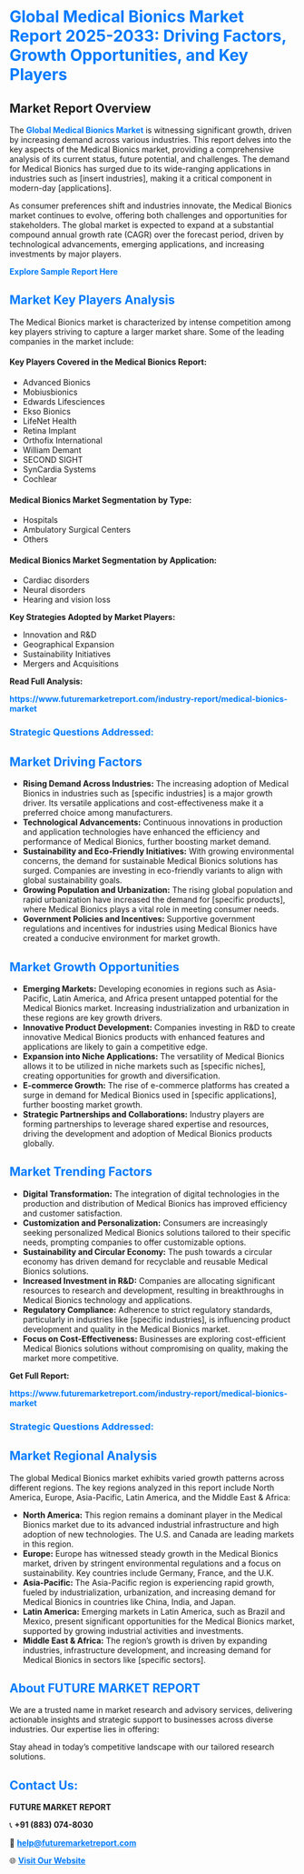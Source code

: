<h1 style="color: #007BFF;">Global Medical Bionics Market Report 2025-2033: Driving Factors, Growth Opportunities, and Key Players</h1>

<section id="overview">
<h2>Market Report Overview</h2>
<p>The <a href="https://www.futuremarketreport.com/industry-report/medical-bionics-market" style="color: #007BFF; text-decoration: none;"><strong>Global Medical Bionics Market</strong></a> is witnessing significant growth, driven by increasing demand across various industries. This report delves into the key aspects of the Medical Bionics market, providing a comprehensive analysis of its current status, future potential, and challenges. The demand for Medical Bionics has surged due to its wide-ranging applications in industries such as [insert industries], making it a critical component in modern-day [applications].</p>
<p>As consumer preferences shift and industries innovate, the Medical Bionics market continues to evolve, offering both challenges and opportunities for stakeholders. The global market is expected to expand at a substantial compound annual growth rate (CAGR) over the forecast period, driven by technological advancements, emerging applications, and increasing investments by major players.</p>
</section>

<section id="overview">
<p><a href="https://www.futuremarketreport.com/request-sample/reportId=61409" style="color: #007BFF; text-decoration: none;"><strong>Explore Sample Report Here</strong></a></p>
</section>

<section id="key-players">
<h2 style="color: #007BFF;">Market Key Players Analysis</h2>
<p>The Medical Bionics market is characterized by intense competition among key players striving to capture a larger market share. Some of the leading companies in the market include:</p>
<h4>Key Players Covered in the Medical Bionics Report:</h4>
<ul><li>Advanced Bionics</li><li>Mobiusbionics</li><li>Edwards Lifesciences</li><li>Ekso Bionics</li><li>LifeNet Health</li><li>Retina Implant</li><li>Orthofix International</li><li>William Demant</li><li>SECOND SIGHT</li><li>SynCardia Systems</li><li>Cochlear</li></ul>
<h4>Medical Bionics Market Segmentation by Type:</h4>
<ul><li>Hospitals</li><li>Ambulatory Surgical Centers</li><li>Others</li></ul>

<h4>Medical Bionics Market Segmentation by Application:</h4>
<ul><li>Cardiac disorders</li><li>Neural disorders</li><li>Hearing and vision loss</li></ul>
<p><strong>Key Strategies Adopted by Market Players:</strong></p>
<ul>
<li>Innovation and R&D</li>
<li>Geographical Expansion</li>
<li>Sustainability Initiatives</li>
<li>Mergers and Acquisitions</li>
</ul>
</section>

<section>
<p><strong>Read Full Analysis: </strong></p><a href="https://www.futuremarketreport.com/industry-report/medical-bionics-market" style="color: #007BFF; text-decoration: none;"><strong>https://www.futuremarketreport.com/industry-report/medical-bionics-market</strong></a>
<h3 style="color: #007BFF;">Strategic Questions Addressed:</h3>
</section>

<section id="driving-factors">
<h2 style="color: #007BFF;">Market Driving Factors</h2>
<ul>
<li><strong>Rising Demand Across Industries:</strong> The increasing adoption of Medical Bionics in industries such as [specific industries] is a major growth driver. Its versatile applications and cost-effectiveness make it a preferred choice among manufacturers.</li>
<li><strong>Technological Advancements:</strong> Continuous innovations in production and application technologies have enhanced the efficiency and performance of Medical Bionics, further boosting market demand.</li>
<li><strong>Sustainability and Eco-Friendly Initiatives:</strong> With growing environmental concerns, the demand for sustainable Medical Bionics solutions has surged. Companies are investing in eco-friendly variants to align with global sustainability goals.</li>
<li><strong>Growing Population and Urbanization:</strong> The rising global population and rapid urbanization have increased the demand for [specific products], where Medical Bionics plays a vital role in meeting consumer needs.</li>
<li><strong>Government Policies and Incentives:</strong> Supportive government regulations and incentives for industries using Medical Bionics have created a conducive environment for market growth.</li>
</ul>
</section>

<section id="growth-opportunities">
<h2 style="color: #007BFF;">Market Growth Opportunities</h2>
<ul>
<li><strong>Emerging Markets:</strong> Developing economies in regions such as Asia-Pacific, Latin America, and Africa present untapped potential for the Medical Bionics market. Increasing industrialization and urbanization in these regions are key growth drivers.</li>
<li><strong>Innovative Product Development:</strong> Companies investing in R&D to create innovative Medical Bionics products with enhanced features and applications are likely to gain a competitive edge.</li>
<li><strong>Expansion into Niche Applications:</strong> The versatility of Medical Bionics allows it to be utilized in niche markets such as [specific niches], creating opportunities for growth and diversification.</li>
<li><strong>E-commerce Growth:</strong> The rise of e-commerce platforms has created a surge in demand for Medical Bionics used in [specific applications], further boosting market growth.</li>
<li><strong>Strategic Partnerships and Collaborations:</strong> Industry players are forming partnerships to leverage shared expertise and resources, driving the development and adoption of Medical Bionics products globally.</li>
</ul>
</section>

<section id="trending-factors">
<h2 style="color: #007BFF;">Market Trending Factors</h2>
<ul>
<li><strong>Digital Transformation:</strong> The integration of digital technologies in the production and distribution of Medical Bionics has improved efficiency and customer satisfaction.</li>
<li><strong>Customization and Personalization:</strong> Consumers are increasingly seeking personalized Medical Bionics solutions tailored to their specific needs, prompting companies to offer customizable options.</li>
<li><strong>Sustainability and Circular Economy:</strong> The push towards a circular economy has driven demand for recyclable and reusable Medical Bionics solutions.</li>
<li><strong>Increased Investment in R&D:</strong> Companies are allocating significant resources to research and development, resulting in breakthroughs in Medical Bionics technology and applications.</li>
<li><strong>Regulatory Compliance:</strong> Adherence to strict regulatory standards, particularly in industries like [specific industries], is influencing product development and quality in the Medical Bionics market.</li>
<li><strong>Focus on Cost-Effectiveness:</strong> Businesses are exploring cost-efficient Medical Bionics solutions without compromising on quality, making the market more competitive.</li>
</ul>
</section>

<section>
<p><strong>Get Full Report: </strong></p><a href="https://www.futuremarketreport.com/industry-report/medical-bionics-market" style="color: #007BFF; text-decoration: none;"><strong>https://www.futuremarketreport.com/industry-report/medical-bionics-market</strong></a>
<h3 style="color: #007BFF;">Strategic Questions Addressed:</h3>
</section>


<section id="regional-analysis">
<h2 style="color: #007BFF;">Market Regional Analysis</h2>
<p>The global Medical Bionics market exhibits varied growth patterns across different regions. The key regions analyzed in this report include North America, Europe, Asia-Pacific, Latin America, and the Middle East & Africa:</p>
<ul>
<li><strong>North America:</strong> This region remains a dominant player in the Medical Bionics market due to its advanced industrial infrastructure and high adoption of new technologies. The U.S. and Canada are leading markets in this region.</li>
<li><strong>Europe:</strong> Europe has witnessed steady growth in the Medical Bionics market, driven by stringent environmental regulations and a focus on sustainability. Key countries include Germany, France, and the U.K.</li>
<li><strong>Asia-Pacific:</strong> The Asia-Pacific region is experiencing rapid growth, fueled by industrialization, urbanization, and increasing demand for Medical Bionics in countries like China, India, and Japan.</li>
<li><strong>Latin America:</strong> Emerging markets in Latin America, such as Brazil and Mexico, present significant opportunities for the Medical Bionics market, supported by growing industrial activities and investments.</li>
<li><strong>Middle East & Africa:</strong> The region’s growth is driven by expanding industries, infrastructure development, and increasing demand for Medical Bionics in sectors like [specific sectors].</li>
</ul>
</section>

<footer>
<h2 style="color: #007BFF;">About FUTURE MARKET REPORT</h2>
<p>We are a trusted name in market research and advisory services, delivering actionable insights and strategic support to businesses across diverse industries. Our expertise lies in offering:</p>

<p>Stay ahead in today’s competitive landscape with our tailored research solutions.</p>

<h2 style="color: #007BFF;">Contact Us:</h2>
<p><strong>FUTURE MARKET REPORT</strong></p>
<p>📞 <strong>+91 (883) 074-8030</strong></p>
<p>📧 <strong><a href="mailto:help@futuremarketreport.com" style="color: #007BFF;">help@futuremarketreport.com</a></strong></p>
<p>🌐 <strong><a href="https://www.futuremarketreport.com/" style="color: #007BFF;">Visit Our Website</a></strong></p>
</footer>